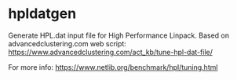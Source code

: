 # hpldatgen
Generate HPL.dat input file for High Performance Linpack. Based on advancedclustering.com 
web script: 
    https://www.advancedclustering.com/act_kb/tune-hpl-dat-file/

For more info:
    https://www.netlib.org/benchmark/hpl/tuning.html

